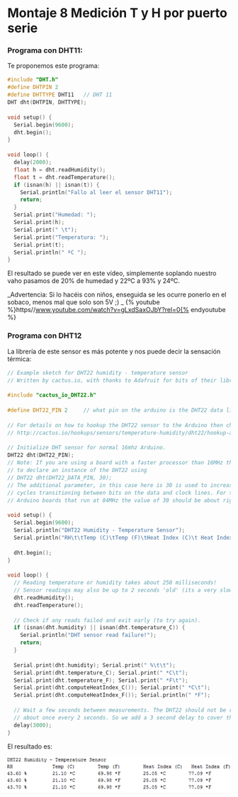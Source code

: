 
# Montaje 8 Medición T y H por puerto serie

### Programa con DHT11:
Te proponemos este programa:
```cpp
#include "DHT.h"
#define DHTPIN 2   
#define DHTTYPE DHT11   // DHT 11 
DHT dht(DHTPIN, DHTTYPE);

void setup() {
  Serial.begin(9600); 
  dht.begin();
}

void loop() {
  delay(2000);
  float h = dht.readHumidity();
  float t = dht.readTemperature();
  if (isnan(h) || isnan(t)) {
    Serial.println("Fallo al leer el sensor DHT11");
    return;
  }
  Serial.print("Humedad: "); 
  Serial.print(h);
  Serial.print(" \t");
  Serial.print("Temperatura: "); 
  Serial.print(t);
  Serial.println(" ºC ");
}
```

El resultado se puede ver en este vídeo, simplemente soplando nuestro vaho pasamos de 20% de humedad y 22ºC a 93% y 24ºC.

_Advertencia: Si lo hacéis con niños, enseguida se les ocurre ponerlo en el sobaco, menos mal que solo son 5V ;)
_
{% youtube %}https//www.youtube.com/watch?v=gLxdSaxOJbY?rel=0{% endyoutube %}

### Programa con DHT12

La librería de este sensor es más potente y nos puede decir la sensación térmica:

```cpp
// Example sketch for DHT22 humidity - temperature sensor
// Written by cactus.io, with thanks to Adafruit for bits of their library. public domain

#include "cactus_io_DHT22.h"

#define DHT22_PIN 2     // what pin on the arduino is the DHT22 data line connected to

// For details on how to hookup the DHT22 sensor to the Arduino then checkout this page
// http://cactus.io/hookups/sensors/temperature-humidity/dht22/hookup-arduino-to-dht22-temp-humidity-sensor

// Initialize DHT sensor for normal 16mhz Arduino. 
DHT22 dht(DHT22_PIN);
// Note: If you are using a board with a faster processor than 16MHz then you need
// to declare an instance of the DHT22 using 
// DHT22 dht(DHT22_DATA_PIN, 30);
// The additional parameter, in this case here is 30 is used to increase the number of
// cycles transitioning between bits on the data and clock lines. For the
// Arduino boards that run at 84MHz the value of 30 should be about right.

void setup() {
  Serial.begin(9600); 
  Serial.println("DHT22 Humidity - Temperature Sensor");
  Serial.println("RH\t\tTemp (C)\tTemp (F)\tHeat Index (C)\t Heat Index (F)");
 
  dht.begin();
}

void loop() {
  // Reading temperature or humidity takes about 250 milliseconds!
  // Sensor readings may also be up to 2 seconds 'old' (its a very slow sensor)
  dht.readHumidity();
  dht.readTemperature();
  
  // Check if any reads failed and exit early (to try again).
  if (isnan(dht.humidity) || isnan(dht.temperature_C)) {
    Serial.println("DHT sensor read failure!");
    return;
  }
 
  Serial.print(dht.humidity); Serial.print(" %\t\t");
  Serial.print(dht.temperature_C); Serial.print(" *C\t");
  Serial.print(dht.temperature_F); Serial.print(" *F\t");
  Serial.print(dht.computeHeatIndex_C()); Serial.print(" *C\t");
  Serial.print(dht.computeHeatIndex_F()); Serial.println(" *F");
  
  // Wait a few seconds between measurements. The DHT22 should not be read at a higher frequency of
  // about once every 2 seconds. So we add a 3 second delay to cover this.
  delay(3000);
}
```

El resultado es:

![](img/img0.3.png)
